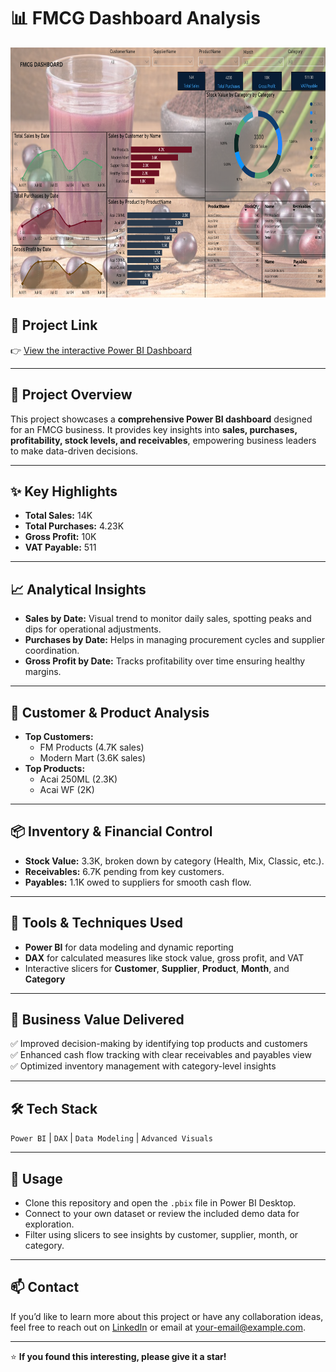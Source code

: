 # 📊 FMCG Dashboard Analysis


<img src="https://github.com/aneesh662/FMCGTR/blob/f1456d176c80826d6a24405d37e3a18e48e4c1ca/FMCGDASHBOARD.png?raw=true" height="400">


## 🔗 Project Link

👉 [View the interactive Power BI Dashboard](https://app.powerbi.com/view?r=eyJrIjoiOTZiYjkxYTYtZjdkOS00MGRkLTgwNDgtZDUxMzQ1YzY1MDdkIiwidCI6ImM2ZTU0OWIzLTVmNDUtNDAzMi1hYWU5LWQ0MjQ0ZGM1YjJjNCJ9&pageName=657cfe1ec229010ce026)

---

## 🚀 Project Overview
This project showcases a **comprehensive Power BI dashboard** designed for an FMCG business. It provides key insights into **sales, purchases, profitability, stock levels, and receivables**, empowering business leaders to make data-driven decisions.

---

## ✨ Key Highlights
- **Total Sales:** 14K  
- **Total Purchases:** 4.23K  
- **Gross Profit:** 10K  
- **VAT Payable:** 511  

---

## 📈 Analytical Insights
- **Sales by Date:** Visual trend to monitor daily sales, spotting peaks and dips for operational adjustments.
- **Purchases by Date:** Helps in managing procurement cycles and supplier coordination.
- **Gross Profit by Date:** Tracks profitability over time ensuring healthy margins.

---

## 💼 Customer & Product Analysis
- **Top Customers:**
  - FM Products (4.7K sales)
  - Modern Mart (3.6K sales)
- **Top Products:**
  - Acai 250ML (2.3K)
  - Acai WF (2K)

---

## 📦 Inventory & Financial Control
- **Stock Value:** 3.3K, broken down by category (Health, Mix, Classic, etc.).
- **Receivables:** 6.7K pending from key customers.
- **Payables:** 1.1K owed to suppliers for smooth cash flow.

---

## 🔧 Tools & Techniques Used
- **Power BI** for data modeling and dynamic reporting
- **DAX** for calculated measures like stock value, gross profit, and VAT
- Interactive slicers for **Customer**, **Supplier**, **Product**, **Month**, and **Category**

---

## 🚀 Business Value Delivered
✅ Improved decision-making by identifying top products and customers  
✅ Enhanced cash flow tracking with clear receivables and payables view  
✅ Optimized inventory management with category-level insights

---

## 🛠 Tech Stack
`Power BI` | `DAX` | `Data Modeling` | `Advanced Visuals`

---

## 📌 Usage
- Clone this repository and open the `.pbix` file in Power BI Desktop.
- Connect to your own dataset or review the included demo data for exploration.
- Filter using slicers to see insights by customer, supplier, month, or category.

---

## 📫 Contact
If you’d like to learn more about this project or have any collaboration ideas, feel free to reach out on [LinkedIn](#) or email at [your-email@example.com](mailto:your-email@example.com).

---

⭐ **If you found this interesting, please give it a star!**
